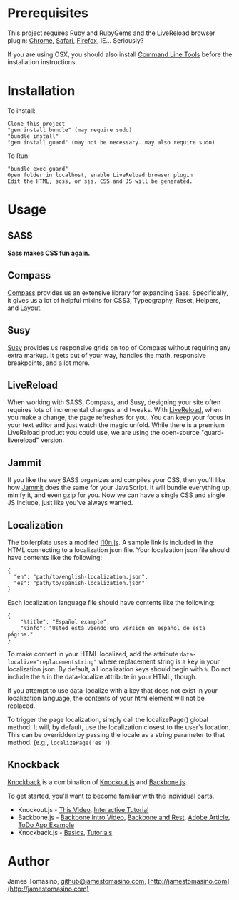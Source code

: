 Prerequisites
=============

This project requires Ruby and RubyGems and the LiveReload browser plugin: [Chrome](https://chrome.google.com/webstore/detail/jnihajbhpnppcggbcgedagnkighmdlei), [Safari](https://github.com/downloads/mockko/livereload/LiveReload-1.6.2.safariextz), [Firefox](https://addons.mozilla.org/firefox/addon/livereload/), IE... Seriously?

If you are using OSX, you should also install [Command Line Tools](http://stackoverflow.com/questions/9329243/xcode-4-4-command-line-tools) before the installation instructions.

Installation
============

To install:

	Clone this project
	"gem install bundle" (may require sudo)
	"bundle install"
	"gem install guard" (may not be necessary. may also require sudo)

To Run:

	"bundle exec guard"
	Open folder in localhost, enable LiveReload browser plugin
	Edit the HTML, scss, or sjs. CSS and JS will be generated.


Usage
============

## SASS ##

**[Sass](http://sass-lang.com/) makes CSS fun again.** 

## Compass ##

[Compass](http://compass-style.org/) provides us an extensive library for expanding Sass. Specifically, it gives us a lot of helpful mixins for CSS3, Typeography, Reset, Helpers, and Layout. 

## Susy ##

[Susy](http://susy.oddbird.net/) provides us responsive grids on top of Compass without requiring any extra markup. It gets out of your way, handles the math, responsive breakpoints, and a lot more.

## LiveReload ##

When working with SASS, Compass, and Susy, designing your site often requires lots of incremental changes and tweaks. With [LiveReload](https://github.com/guard/guard-livereload), when you make a change, the page refreshes for you. You can keep your focus in your text editor and just watch the magic unfold. While there is a premium LiveReload product you could use, we are using the open-source "guard-livereload" version.

## Jammit ##

If you like the way SASS organizes and compiles your CSS, then you'll like how [Jammit](http://documentcloud.github.com/jammit/) does the same for your JavaScript. It will bundle everything up, minify it, and even gzip for you. Now we can have a single CSS and single JS include, just like you've always wanted.

## Localization ##

The boilerplate uses a modifed [l10n.js](https://github.com/eligrey/l10n.js/). A sample link is included in the HTML connecting to a localization json file. Your localzation json file should have contents like the following:

    {
      "en": "path/to/english-localization.json",
      "es": "path/to/spanish-localization.json"
    }

Each localization language file should have contents like the following:

    {
        "%title": "Español example",
        "%info": "Usted está viendo una versión en español de esta página."
    }

To make content in your HTML localized, add the attribute `data-localize="replacementstring"` where replacement string is a key in your localization json. By default, all localization keys should begin with `%`. Do not include the `%` in the data-localize attribute in your HTML, though.

If you attempt to use data-localize with a key that does not exist in your localization language, the contents of your html element will not be replaced.

To trigger the page localization, simply call the localizePage() global method. It will, by default, use the localization closest to the user's location. This can be overridden by passing the locale as a string parameter to that method. (e.g., `localizePage('es')`).

## Knockback ##

[Knockback](http://kmalakoff.github.com/knockback/) is a combination of [Knockout.js](https://github.com/SteveSanderson/knockout) and [Backbone.js](http://documentcloud.github.com/backbone/).

To get started, you'll want to become familiar with the individual parts.

- Knockout.js - [This Video](http://channel9.msdn.com/Events/MIX/MIX11/FRM08), [Interactive Tutorial](http://learn.knockoutjs.com/)
- Backbone.js - [Backbone Intro Video](http://yt.cl.nr/PqtYcHyyWJA), [Backbone and Rest](http://stackoverflow.com/questions/9816274/ways-to-save-backbone-js-model-data), [Adobe Article](http://www.adobe.com/devnet/html5/articles/backbone-cellar-pt1.html), [ToDo App Example](http://documentcloud.github.com/backbone/docs/todos.html)
- Knockback.js - [Basics](http://kmalakoff.github.com/knockback/getting_started_introduction.html), [Tutorials](http://kmalakoff.github.com/knockback/getting_started_introduction.html)


Author
======

James Tomasino, github@jamestomasino.com, [http://jamestomasino.com](http://jamestomasino.com)

